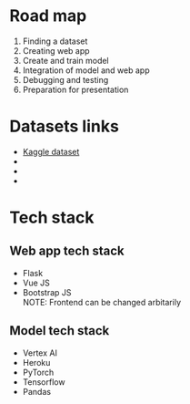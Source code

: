 # Road map

1. Finding a dataset
2. Creating web app
3. Create and train model
4. Integration of model and web app
5. Debugging and testing
6. Preparation for presentation 

# Datasets links

* [Kaggle dataset](www.kaggle.com)
* 
*
*

# Tech stack
## Web app tech stack
* Flask
* Vue JS
* Bootstrap JS    
NOTE: Frontend can be changed arbitarily

## Model tech stack 
* Vertex AI
* Heroku 
* PyTorch
* Tensorflow
* Pandas

